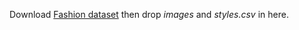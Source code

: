 Download [Fashion dataset](https://www.kaggle.com/datasets/paramaggarwal/fashion-product-images-dataset) then drop *images* and *styles.csv* in here.